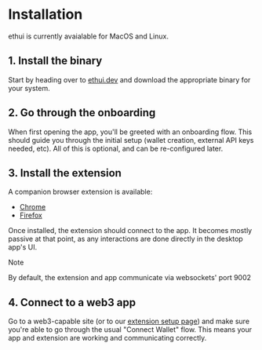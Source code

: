 # Installation

ethui is currently avaialable for MacOS and Linux.

## 1. Install the binary

Start by heading over to [ethui.dev](http://ethui.dev) and download the appropriate binary for your system.

## 2. Go through the onboarding

When first opening the app, you'll be greeted with an onboarding flow. This should guide you through the initial setup (wallet creation, external API keys needed, etc). All of this is optional, and can be re-configured later.

## 3. Install the extension

A companion browser extension is available:

- [Chrome](https://chromewebstore.google.com/detail/ethui/eljobehkpcnpekmbcjiidekjhkbcnpkf)
- [Firefox](https://addons.mozilla.org/en-US/firefox/addon/ethui/)

Once installed, the extension should connect to the app. It becomes mostly passive at that point, as any interactions are done directly in the desktop app's UI.

> [!NOTE]
> By default, the extension and app communicate via websockets' port 9002

## 4. Connect to a web3 app

Go to a web3-capable site (or to our [extension setup page](https://ethui.dev/onboarding/extension)) and make sure you're able to go through the usual "Connect Wallet" flow. This means your app and extension are working and communicating correctly.
